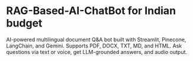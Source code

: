 # RAG-Based-AI-ChatBot for Indian budget
AI-powered multilingual document Q&amp;A bot built with Streamlit, Pinecone, LangChain, and Gemini. Supports PDF, DOCX, TXT, MD, and HTML. Ask questions via text or voice, get LLM-grounded answers, and audio output.
